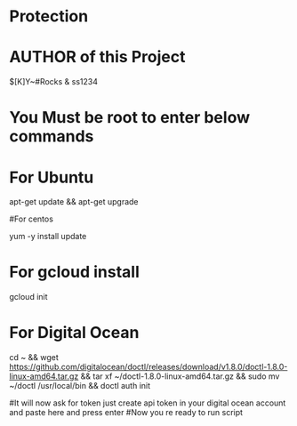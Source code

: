 # Protection
# AUTHOR of this Project
$[K]Y~#Rocks & ss1234

# You Must be root to enter below commands
# For Ubuntu

apt-get update && apt-get upgrade

#For centos 

yum -y install update

# For gcloud install

gcloud init

# For Digital Ocean

cd ~ && wget https://github.com/digitalocean/doctl/releases/download/v1.8.0/doctl-1.8.0-linux-amd64.tar.gz && tar xf ~/doctl-1.8.0-linux-amd64.tar.gz && sudo mv ~/doctl /usr/local/bin && doctl auth init

#It will now ask for token just create api token in your digital ocean account and paste here and press enter
#Now you re ready to run script
